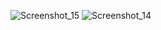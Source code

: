 
![Screenshot_15](https://github.com/user-attachments/assets/a8073630-3153-4ee5-85cc-9c1a05759cb9)
![Screenshot_14](https://github.com/user-attachments/assets/562ad27b-7f47-4092-8deb-fa34caebdc06)
